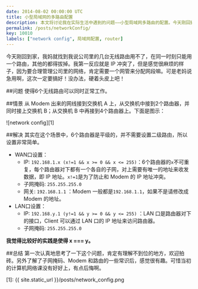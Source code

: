 ```yaml
---
date: 2014-08-02 00:00:00 UTC
title: 小型局域网的多路由配置
description: 本文将讨论我在实际生活中遇到的问题——小型局域网多路由的配置。今天刚回到家，我妈就找到我说公司里的几台无线路由用不了，在同一时刻只能用一个路由，其他的都得拔掉。我第一反应就是ip冲突了，但是感觉很麻烦的样子，因为要合理管理公司里的网络，肯定需要一个网管来分配网段嘛。可是老妈说急用啊，这次一定要搞好！没办法，硬着头皮上吧！
permalink: /posts/networkConfig/
key: 10010
labels: ["network config", 局域网配置, router]
---
```


今天刚回到家，我妈就找到我说公司里的几台无线路由用不了，在同一时刻只能用一个路由，其他的都得拔掉。我第一反应就是 IP 冲突了，但是感觉很麻烦的样子，因为要合理管理公司里的网络，肯定需要一个网管来分配网段嘛。可是老妈说急用啊，这次一定要搞好！没办法，硬着头皮上吧！

##问题
使得6个无线路由可以同时正常工作。

##情景
从 Modem 出来的网线接到交换机 A 上，从交换机中接到2个路由器，并同时接上交换机 B；从交换机 B 中再接到4个路由器上。下面是图示：

![network config][1]

##解决
其实在这个场景中，6个路由器是平级的，并不需要设置二级路由，所以设置非常简单。

- WAN口设置：
  - IP: `192.168.1.x (x!=1 && x >= 0 && x <= 255)`：6个路由器的`x`不可重复，每个路由器对下都有一个各自的子网，对上需要有唯一的地址来收发数据，即 IP 地址。`x!=1`是为了防止和 Modem 的 IP 地址冲突。
  - 子网掩码: `255.255.255.0`
  - 网关: `192.168.1.1` ：Modem 一般都是`192.168.1.1`，如果不是请修改成 Modem 的地址。
- LAN口设置：
  - IP: `192.168.y.1 (y!=1 && y >= 0 && y <= 255)` ：LAN 口是路由器对下的接口，Client 可以通过 LAN 口的 IP 地址来访问路由器。
  - 子网掩码: `255.255.255.0`

**我觉得比较好的实践是使得 x === y。** 

##总结
第一次认真地思考了一下这个问题，肯定有理解不到位的地方，欢迎拍砖。另外了解了子网掩码、Modem 和路由的一些常识后，感觉很有趣。可惜当初的计算机网络课没有好好上，有点后悔啊。

[1]: {{ site.static_url }}/posts/network_config.png
